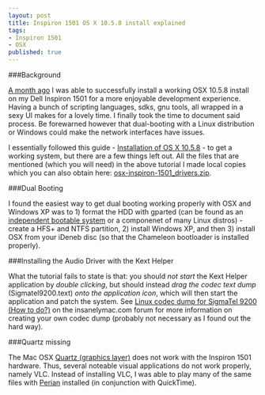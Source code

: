 ```yaml
---
layout: post
title: Inspiron 1501 OS X 10.5.8 install explained
tags:
- Inspiron 1501
- OSX
published: true
---
```

###Background

[A month ago](https://twitter.com/#!/jasonzerbe/status/59849509177524224) I was able to successfully install
a working OSX 10.5.8 install on my Dell Inspiron 1501 for a more enjoyable development experience. Having a
bunch of scripting languages, sdks, gnu tools, all wrapped in a sexy UI makes for a lovely time. I finally
took the time to document said process. Be forewarned however that dual-booting with a Linux distribution
or Windows could make the network interfaces have issues.

I essentially followed this guide -
[Installation of OS X 10.5.8](http://sites.google.com/site/osx1501/inspiron-1501-guide/mac-os-x-leopard) -
to get a working system, but there are a few things left out. All the files that are mentioned (which you will need) in the
above tutorial I made local copies which you can also obtain here:
[osx-inspiron-1501_drivers.zip](https://drive.google.com/uc?export=download&id=0B0yT30uCaFvvbnRFeTJRcFkzWDg).


###Dual Booting

I found the easiest way to get dual booting working properly with OSX and Windows XP was to 1) format the HDD
with gparted (can be found as an [independent bootable system](http://gparted.sourceforge.net/livecd.php)
or a componenet of many Linux distros) - create a HFS+ and NTFS partition, 2) install Windows XP, and then 3) install
OSX from your iDeneb disc (so that the Chameleon bootloader is installed properly).


###Installing the Audio Driver with the Kext Helper

What the tutorial fails to state is that: you should _not start_ the Kext Helper application by _double clicking_,
but should instead _drag the codec text dump_ (Sigmatel9200.text) _onto the application icon_, which will then
start the application and patch the system. See
[Linux codec dump for SigmaTel 9200 (How to do?)](http://www.insanelymac.com/forum/lofiversion/index.php/t44972.html)
on the insanelymac.com forum for more information on creating your own codec dump
(probably not necessary as I found out the hard way).


###Quartz missing

The Mac OSX [Quartz (graphics layer)](http://en.wikipedia.org/wiki/Quartz_(graphics_layer)) does not
work with the Inspiron 1501 hardware. Thus, several noteable visual applications do not work properly, namely VLC.
Instead of installing VLC, I was able to play many of the same files with [Perian](http://www.perian.org/)
installed (in conjunction with QuickTime).
